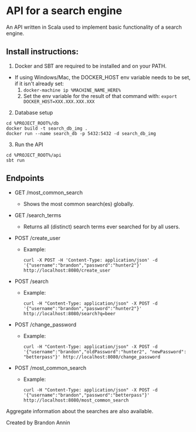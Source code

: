 # API for a search engine
An API written in Scala used to implement basic functionality of a search engine.


## Install instructions:
1. Docker and SBT are required to be installed and on your PATH.
  * If using Windows/Mac, the DOCKER_HOST env variable needs to be set, if it isn't already set:
    1. ```docker-machine ip %MACHINE_NAME_HERE%```
    2. Set the env variable for the result of that command with:
      ```export DOCKER_HOST=XXX.XXX.XXX.XXX```

2. Database setup
  ```
  cd %PROJECT_ROOT%/db
  docker build -t search_db_img .
  docker run --name search_db -p 5432:5432 -d search_db_img
  ```

3. Run the API
  ```
  cd %PROJECT_ROOT%/api
  sbt run
  ```

## Endpoints
  * GET /most_common_search
    * Shows the most common search(es) globally.
  * GET /search_terms
    * Returns all (distinct) search terms ever searched for by all users.
    
  * POST /create_user
    * Example:
      ```
      curl -X POST -H 'Content-Type: application/json' -d '{"username":"brandon","password":"hunter2"}' http://localhost:8080/create_user
      ```
  * POST /search
    * Example:
      ```
      curl -H "Content-Type: application/json" -X POST -d '{"username":"brandon","password":"hunter2"}' http://localhost:8080/search?q=beer
      ```
  * POST /change_password
    * Example:
      ```
      curl -H "Content-Type: application/json" -X POST -d '{"username":"brandon","oldPassword":"hunter2", "newPassword": "betterpass"}' http://localhost:8080/change_password
      ```
  * POST /most_common_search
    * Example:
      ```
      curl -H "Content-Type: application/json" -X POST -d '{"username":"brandon","password":"betterpass"}' http://localhost:8080/most_common_search
      ```
 
Aggregate information about the searches are also available.

Created by Brandon Annin
